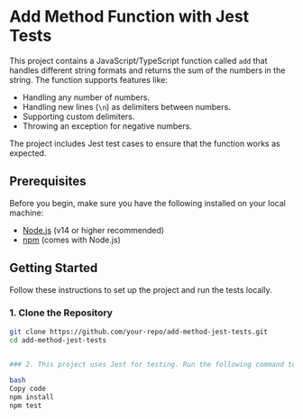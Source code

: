 # Add Method Function with Jest Tests

This project contains a JavaScript/TypeScript function called `add` that handles different string formats and returns the sum of the numbers in the string. The function supports features like:

- Handling any number of numbers.
- Handling new lines (`\n`) as delimiters between numbers.
- Supporting custom delimiters.
- Throwing an exception for negative numbers.

The project includes Jest test cases to ensure that the function works as expected.

## Prerequisites

Before you begin, make sure you have the following installed on your local machine:

- [Node.js](https://nodejs.org/) (v14 or higher recommended)
- [npm](https://www.npmjs.com/get-npm) (comes with Node.js)

## Getting Started

Follow these instructions to set up the project and run the tests locally.

### 1. Clone the Repository

```bash
git clone https://github.com/your-repo/add-method-jest-tests.git
cd add-method-jest-tests


### 2. This project uses Jest for testing. Run the following command to install all required dependencies:

bash
Copy code
npm install
npm test
```
